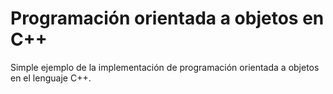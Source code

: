 # Programación orientada a objetos en C++

Simple ejemplo de la implementación de programación orientada a objetos en el lenguaje C++.
